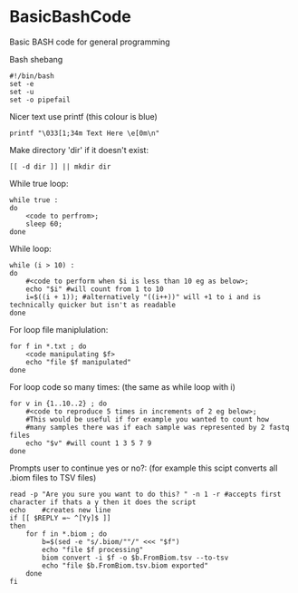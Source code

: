# BasicBashCode
Basic BASH code for general programming


Bash shebang

    #!/bin/bash
    set -e
    set -u
    set -o pipefail
    
Nicer text use printf (this colour is blue)

    printf "\033[1;34m Text Here \e[0m\n"

Make directory 'dir' if it doesn't exist:

    [[ -d dir ]] || mkdir dir

While true loop:

    while true :
    do
        <code to perfrom>;
        sleep 60;
    done
    
While loop:

    while (i > 10) :
    do
        #<code to perform when $i is less than 10 eg as below>;
        echo "$i" #will count from 1 to 10
        i=$((i + 1)); #alternatively "((i++))" will +1 to i and is technically quicker but isn't as readable
    done

For loop file maniplulation:

    for f in *.txt ; do
        <code manipulating $f>
        echo "file $f manipulated"
    done
    
For loop code so many times: (the same as while loop with i)
    
    for v in {1..10..2} ; do
        #<code to reproduce 5 times in increments of 2 eg below>;
        #This would be useful if for example you wanted to count how 
        #many samples there was if each sample was represented by 2 fastq files
        echo "$v" #will count 1 3 5 7 9
    done

Prompts user to continue yes or no?: (for example this scipt converts all .biom files to TSV files)

    read -p "Are you sure you want to do this? " -n 1 -r #accepts first character if thats a y then it does the script
    echo    #creates new line
    if [[ $REPLY =~ ^[Yy]$ ]]
    then
        for f in *.biom ; do
            b=$(sed -e "s/.biom/""/" <<< "$f")
            echo "file $f processing"
            biom convert -i $f -o $b.FromBiom.tsv --to-tsv
            echo "file $b.FromBiom.tsv.biom exported"
        done
    fi

